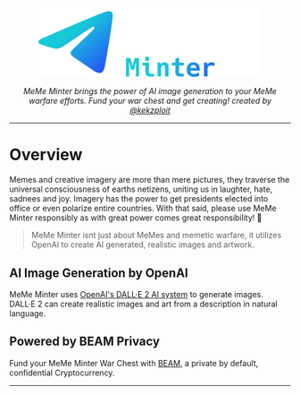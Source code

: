 <div align="center">
  <img title="" src="assets/images/meme_minter.png" alt="meme minter logo" data-align="center" width="400">
  </br>

<p><i>MeMe Minter brings the power of AI image generation to your MeMe warfare efforts. Fund your war chest and get creating! created by <a href="https://twitter.com/Kekzploit/">@kekzploit</a></i></p>
</div>

---

# Overview

Memes and creative imagery are more than mere pictures, they traverse the universal consciousness of earths netizens, uniting us in laughter, hate, sadnees and joy. Imagery has the power to get presidents elected into office or even polarize entire countries. With that said, please use MeMe Minter responsibly as with great power comes great responsibility! 🤪

> MeMe Minter isnt just about MeMes and memetic warfare, it utilizes OpenAI to create AI generated, realistic images and artwork.

## AI Image Generation by OpenAI

MeMe Minter uses [OpenAI's DALL·E 2 AI system](https://openai.com/dall-e-2/) to generate images. DALL·E 2 can create realistic images and art from a description in natural language.

## Powered by BEAM Privacy

Fund your MeMe Minter War Chest with [BEAM](https://beam.me/), a private by default, confidential Cryptocurrency.

---
